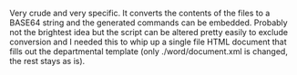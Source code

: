 Very crude and very specific. It converts the contents of the files to a BASE64 string and the generated commands can be embedded. Probably not the brightest idea but the script can be altered pretty easily to exclude conversion and I needed this to whip up a single file HTML document that fills out the departmental template (only ./word/document.xml is changed, the rest stays as is).

